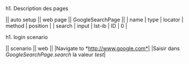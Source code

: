 h1. Description des pages

|| auto setup || web page || GoogleSearchPage ||
| name | type | locator | method | position |
| search | input | lst-ib | ID | 0 |

h1. login scenario

|| scenario || web ||
|Navigate to *http://www.google.com*|
|Saisir dans *GoogleSearchPage.search* la valeur *test*|

